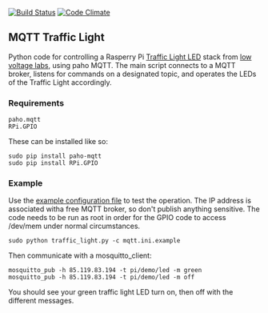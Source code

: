 [![Build Status](https://travis-ci.org/Scott8586/TrafficLight.svg?branch=master)](https://travis-ci.org/Scott8586/TrafficLight)  [![Code Climate](https://codeclimate.com/github/codeclimate/codeclimate/badges/gpa.svg)](https://codeclimate.com/github/Scott8586/TrafficLight)

## MQTT Traffic Light

Python code for controlling a Rasperry Pi [Traffic Light LED](https://www.amazon.com/Pi-Traffic-Light-Raspberry-pack/dp/B00RIIGD30) stack
from [low voltage labs](http://lowvoltagelabs.com), using paho MQTT.
The main script connects to a MQTT broker, listens for commands on a designated topic, and operates the LEDs of the Traffic Light accordingly.


### Requirements

	paho.mqtt
	RPi.GPIO

These can be installed like so:

```
sudo pip install paho-mqtt
sudo pip install RPi.GPIO
```

### Example

Use the [example configuration file](mqtt.ini.example) to test the operation.
The IP address is associated witha free MQTT broker, so don't publish anything
sensitive.  The code needs to be run as root in order for the GPIO code to access
/dev/mem under normal circumstances.

```
sudo python traffic_light.py -c mqtt.ini.example
```

Then communicate with a mosquitto_client:

```
mosquitto_pub -h 85.119.83.194 -t pi/demo/led -m green
mosquitto_pub -h 85.119.83.194 -t pi/demo/led -m off
```

You should see your green traffic light LED turn on, then off with the different messages.

